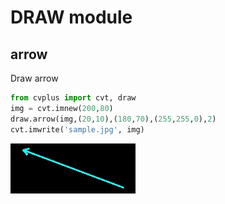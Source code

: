# DRAW module  

## arrow
Draw arrow    
``` python
from cvplus import cvt, draw
img = cvt.imnew(200,80)
draw.arrow(img,(20,10),(180,70),(255,255,0),2)
cvt.imwrite('sample.jpg', img)
```  

![lib draw arrow](img/lib_draw_001.jpg)

